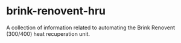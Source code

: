 # brink-renovent-hru
A collection of information related to automating the Brink Renovent (300/400) heat recuperation unit.
